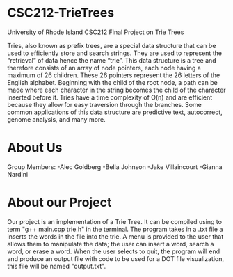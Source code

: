 # CSC212-TrieTrees
University of Rhode Island CSC212 Final Project on Trie Trees

Tries, also known as prefix trees, are a special data structure that can be used to efficiently store and search strings. They are used to represent the “retrieval” of data hence the name “trie”. This data structure is a tree and therefore consists of an array of node pointers, each node having a maximum of 26 children. These 26 pointers represent the 26 letters of the English alphabet. Beginning with the child of the root node, a path can be made where each character in the string becomes the child of the character inserted before it. Tries have a time complexity of O(n) and are efficient because they allow for easy traversion through the branches. Some common applications of this data structure are predictive text, autocorrect, genome analysis, and many more.


# About Us
Group Members: 
-Alec Goldberg
-Bella Johnson
-Jake Villaincourt
-Gianna Nardini

# About our Project

Our project is an implementation of a Trie Tree. It can be compiled using to term "g++ main.cpp trie.h" in the terminal. 
The program takes in a .txt file a inserts the words in the file into the trie. A menu is provided to the user that allows 
them to manipulate the data; the user can insert a word, search a word, or erase a word. When the user selects to quit, the
program will end and produce an output file with code to be used for a DOT file visualization, this file will be named 
"output.txt".

